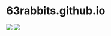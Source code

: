 # 63rabbits.github.io


<img src="https://latex.codecogs.com/gif.latex?|\vec{a}|&space;=&space;\sqrt{&space;a_x^2&space;&plus;&space;a_y^2}&space;\\&space;=&space;\sqrt{\vec{a}&space;\cdot&space;\vec{a}}">

<img src="https://latex.codecogs.com/gif.latex?\vec{a}&space;\cdot&space;\vec{b}&space;=&space;|\vec{a}|&space;|\vec{b}|\cos&space;\theta&space;\\&space;=&space;|\vec{a}|&space;|\vec{b}|(\cos\alpha&space;\cos&space;\beta&space;&plus;&space;\sin&space;\alpha&space;\sin&space;\beta)&space;\\&space;=&space;|\vec{a}|&space;|\vec{b}|(\frac{a_x&space;b_x}{|\vec{a}||\vec{b}|}&space;&plus;&space;\frac{a_y&space;b_y}{|\vec{a}||\vec{b}|})&space;\\&space;=&space;a_x&space;b_x&space;&plus;&space;a_y&space;b_y">
